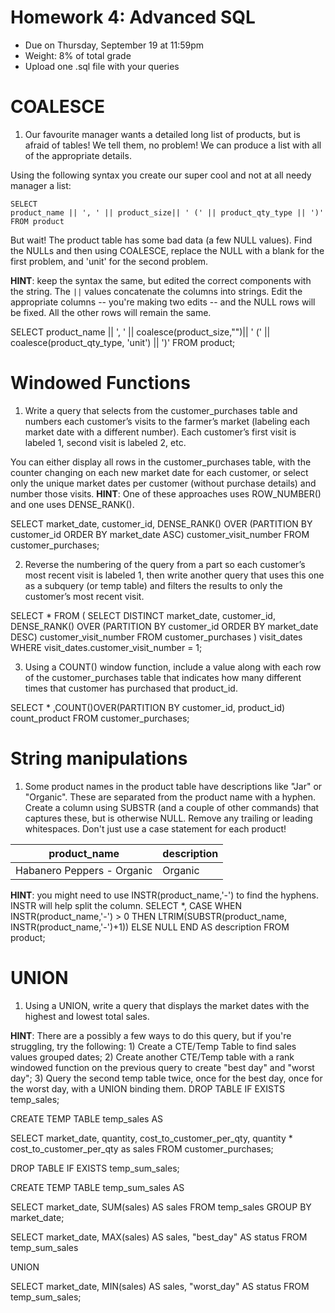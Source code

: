 # Homework 4: Advanced SQL

-  	Due on Thursday, September 19 at 11:59pm
-  	Weight: 8% of total grade
-  	Upload one .sql file with your queries

# COALESCE
1. Our favourite manager wants a detailed long list of products, but is afraid of tables! We tell them, no problem! We can produce a list with all of the appropriate details. 

Using the following syntax you create our super cool and not at all needy manager a list:
```
SELECT 
product_name || ', ' || product_size|| ' (' || product_qty_type || ')'
FROM product
```

But wait! The product table has some bad data (a few NULL values). 
Find the NULLs and then using COALESCE, replace the NULL with a blank for the first problem, and 'unit' for the second problem. 

**HINT**: keep the syntax the same, but edited the correct components with the string. The `||` values concatenate the columns into strings. Edit the appropriate columns -- you're making two edits -- and the NULL rows will be fixed. All the other rows will remain the same.

SELECT 
product_name || ', ' || coalesce(product_size,"")|| ' (' || coalesce(product_qty_type, 'unit') || ')'
FROM product;

# Windowed Functions
1. Write a query that selects from the customer_purchases table and numbers each customer’s visits to the farmer’s market (labeling each market date with a different number). Each customer’s first visit is labeled 1, second visit is labeled 2, etc. 

You can either display all rows in the customer_purchases table, with the counter changing on each new market date for each customer, or select only the unique market dates per customer (without purchase details) and number those visits. 
**HINT**: One of these approaches uses ROW_NUMBER() and one uses DENSE_RANK().

SELECT market_date, customer_id, DENSE_RANK() OVER (PARTITION BY customer_id ORDER BY market_date ASC) customer_visit_number
FROM customer_purchases;


2. Reverse the numbering of the query from a part so each customer’s most recent visit is labeled 1, then write another query that uses this one as a subquery (or temp table) and filters the results to only the customer’s most recent visit.

SELECT * FROM
    (
        SELECT DISTINCT market_date, customer_id, DENSE_RANK() OVER (PARTITION BY customer_id ORDER BY market_date DESC) customer_visit_number FROM customer_purchases
    )   visit_dates WHERE visit_dates.customer_visit_number = 1;

3. Using a COUNT() window function, include a value along with each row of the customer_purchases table that indicates how many different times that customer has purchased that product_id.

SELECT *
	,COUNT()OVER(PARTITION BY customer_id, product_id)  count_product
FROM customer_purchases;

# String manipulations
1. Some product names in the product table have descriptions like "Jar" or "Organic". These are separated from the product name with a hyphen. Create a column using SUBSTR (and a couple of other commands) that captures these, but is otherwise NULL. Remove any trailing or leading whitespaces. Don't just use a case statement for each product! 

| product_name               | description |
|----------------------------|-------------|
| Habanero Peppers - Organic | Organic     |

**HINT**: you might need to use INSTR(product_name,'-') to find the hyphens. INSTR will help split the column. 
SELECT *,
CASE
			WHEN INSTR(product_name,'-') > 0 THEN LTRIM(SUBSTR(product_name, INSTR(product_name,'-')+1))
            ELSE NULL
			END AS description
FROM product;


# UNION
1. Using a UNION, write a query that displays the market dates with the highest and lowest total sales.

**HINT**: There are a possibly a few ways to do this query, but if you're struggling, try the following: 1) Create a CTE/Temp Table to find sales values grouped dates; 2) Create another CTE/Temp table with a rank windowed function on the previous query to create "best day" and "worst day"; 3) Query the second temp table twice, once for the best day, once for the worst day, with a UNION binding them. 
DROP TABLE IF EXISTS temp_sales;

CREATE TEMP TABLE temp_sales AS

SELECT market_date, quantity, cost_to_customer_per_qty, quantity * cost_to_customer_per_qty as sales
FROM customer_purchases;

DROP TABLE IF EXISTS temp_sum_sales;

CREATE TEMP TABLE temp_sum_sales AS

SELECT market_date, SUM(sales) AS sales
FROM temp_sales
GROUP BY market_date;

SELECT market_date, MAX(sales) AS sales, "best_day" AS status
FROM temp_sum_sales

UNION

SELECT market_date, MIN(sales) AS sales, "worst_day" AS status
FROM temp_sum_sales;

